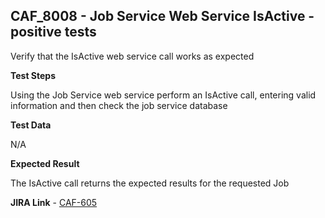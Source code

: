 ## CAF_8008 - Job Service Web Service IsActive - positive tests ##

Verify that the IsActive web service call works as expected

**Test Steps**

Using the Job Service web service perform an IsActive call, entering valid information and then check the job service database

**Test Data**

N/A

**Expected Result**

The IsActive call returns the expected results for the requested Job

**JIRA Link** - [CAF-605](https://jira.autonomy.com/browse/CAF-605)
